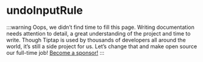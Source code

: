 # undoInputRule

:::warning
Oops, we didn’t find time to fill this page. Writing documentation needs attention to detail, a great understanding of the project and time to write. Though Tiptap is used by thousands of developers all around the world, it’s still a side project for us. Let’s change that and make open source our full-time job! [Become a sponsor!](https://github.com/sponsors/ueberdosis)
:::
